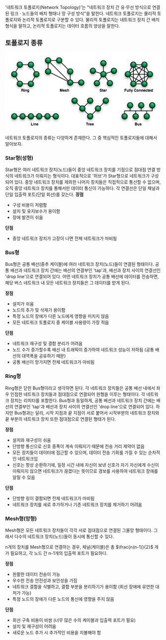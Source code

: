 '네트워크 토폴로지(Network Topology)'는 "네트워크 장치 간 유·무선 방식으로 연결된 링크 · 노드들의 배치 형태나 망 구성 방식"을 말한다. 네트워크 토폴로지는 물리적 토폴로지와 논리적 토폴로지로 구분할 수 있다. 물리적 토폴로지는 네트워크 장치 간 배치 형식을 말하고, 논리적 토폴로지는 데이터 흐름의 양상을 말한다.

## 토폴로지 종류
![alt text](<../이미지 폴더/NetworkTopologies.png>)

네트워크 토폴로지의 종류는 다양하게 존재한다. 그 중 핵심적인 토폴로지들에 대해서 알아보자.

### Star형(성형)
Star형은 여러 네트워크 장치(노드)들이 중앙 네트워크 장치를 기점으로 점대점 연결 방식의 네트워크가 이뤄지는 형식이다. 대표적으로 '허브'가 Star형으로 네트워크가 구성되어 있다. 중앙 네트워크 장치를 제외한 나머지 장치들은 직접적으로 통신할 수 없으며, 오직 중앙 네트워크 장치를 통해서만 데이터 통신이 가능하다. 각 연결선은 단일 채널과 단일 입출력 포트(단일 회선)를 갖는다.
**장점**
- 구성 비용이 저렴함
- 설치 및 유지보수가 용이함
- 장애 발견이 쉬움

**단점**
- 중앙 네트워크 장치가 고장이 나면 전체 네트워크가 마비됨

### Bus형
Bus형은 공통 배선(중추 케이블)에 여러 네트워크 장치(노드)들이 연결된 형태이다. 공통 배선과 네트워크 장치 간에는 배선의 연결부인 'tap'과, 배선과 장치 사이의 연결선인 'drop line'으로 연결되어 있다. 어떤 네트워크 장치가 공통 배선에 데이터를 전송하면, 해당 버스 네트워크 내 모든 네트워크 장치들은 그 데이터를 받게 된다.

**장점**
- 설치가 쉬움
- 노드의 추가 및 삭제가 용이함
- 특정 노드의 장애가 다른 노드에게 영향을 미치지 않음
- 모든 네트워크 토폴로지 중 케이블 사용량이 가장 적음

**단점**
- 네트워크 재구성 및 결함 분리가 어려움
- 노드 수가 증가할수록 배선 내 트래픽이 증가하여 네트워크 성능이 저하됨 (공통 배선의 대역폭을 공유하기 때문)
- 공통 배선이 망가지면 전체 네트워크가 마비됨

### Ring형
Ring형은 닫힌 Bus형이라고 생각하면 된다. 각 네트워크 장치들은 공통 배선 내에서 좌우 인접한 네트워크 장치들과 점대점으로 연결되어 원형을 이루는 형태이다. 각 네트워크 장치는 리피터를 포함한다. Bus형과 동일하게, 공통 배선과 네트워크 장치 간에는 배선의 연결부인 'tap'과 배선과 장치 사이의 연결선인 'drop line'으로 연결되어 있다. 하지만 Bus형과는 달리, 시작 지점과 끝 지점이 서로 붙어서 시작부분의 네트워크 장치와 끝 부분의 네트워크 장치 또한 점대점으로 연결된 형태가 된다.

**장점**
- 설치와 재구성이 쉬움
- 단방향 통신으로 신호 증폭이 계속 이뤄지기 때문에 전송 거리 제약이 없음
- 모든 장치들이 데이터에 접근할 수 있으며, 데이터 전송 기회를 가질 수 있는 순차적인 네트워크임
- 신호는 항상 순환하기에, 일정 시간 내에 자신이 보낸 신호가 자기 자신에게 수신이 이뤄지지 않으면 네트워크가 끊겼다는 뜻이므로 경보를 사용하여 네트워크 장애를 알릴 수 있음 

**단점**
- 단방향 링이 결함되면 전체 네트워크가 마비됨
- 네트워크 장치를 새로 추가하거나 기존 네트워크 장치를 제거하기 어려움

### Mesh형(망형)
Mesh형은 모든 네트워크 장치들이 각각 서로 점대점으로 연결된 그물망 형태이다. 그래서 다수의 네트워크 장치(노드)들이 동시에 통신할 수 있다. 

n개의 장치를 Mesh형으로 연결하는 경우, 채널(케이블)은 총 $\frac{n(n-1)}{2}$ 개가 필요하고, 각 노드 간 n-1개의 입출력 포트가 필요하다.

**장점**
- 원활한 데이터 전송이 가능
- 우수한 전송 안전성과 보안성을 가짐
- 네트워크 결함을 식별하고, 결함 부분을 분리하기가 용이함 (회선 장애에 유연한 대처가 가능)
- 특정 노드의 장애가 다른 노드의 통신에 영향을 주지 않음

**단점**
- 회선 구축 비용이 비쌈 (너무 많은 수의 케이블과 입출력 포트가 필요)
- 설치 및 재구성이 어려움
- 새로운 노드 추가 시 추가적인 비용을 지불해야 함
